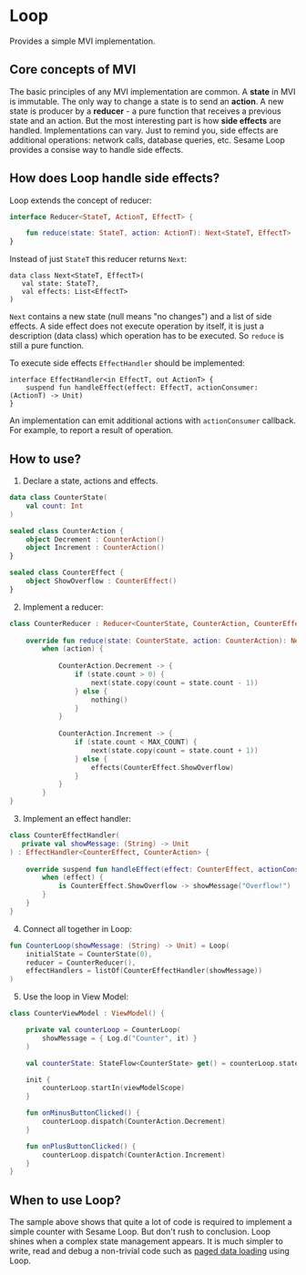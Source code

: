 # Loop

Provides a simple MVI implementation.

## Core concepts of MVI
The basic principles of any MVI implementation are common. A **state** in MVI is immutable. The only way to change a state is to send an **action**. A new state is producer by a **reducer** - a pure function that receives a previous state and an action.
But the most interesting part is how **side effects** are handled. Implementations can vary. Just to remind you, side effects are additional operations: network calls, database queries, etc. Sesame Loop provides a consise way to handle side effects.

## How does Loop handle side effects?
Loop extends the concept of reducer:

```kotlin
interface Reducer<StateT, ActionT, EffectT> {

    fun reduce(state: StateT, action: ActionT): Next<StateT, EffectT>
}
```

Instead of just `StateT` this reducer returns `Next`:
```
data class Next<StateT, EffectT>(
   val state: StateT?, 
   val effects: List<EffectT>
)
```

`Next` contains a new state (null means "no changes") and a list of side effects. A side effect does not execute operation by itself, it is just a description (data class) which operation has to be executed. So `reduce` is still a pure function.

To execute side effects `EffectHandler` should be implemented:

```
interface EffectHandler<in EffectT, out ActionT> {
    suspend fun handleEffect(effect: EffectT, actionConsumer: (ActionT) -> Unit)
}
```

An implementation can emit additional actions with `actionConsumer` callback. For example, to report a result of operation.

## How to use?

1. Declare a state, actions and effects.

```kotlin
data class CounterState(
    val count: Int
)

sealed class CounterAction {
    object Decrement : CounterAction()
    object Increment : CounterAction()
}

sealed class CounterEffect {
    object ShowOverflow : CounterEffect()
}
```

2. Implement a reducer:
```kotlin
class CounterReducer : Reducer<CounterState, CounterAction, CounterEffect> {
    
    override fun reduce(state: CounterState, action: CounterAction): Next<CounterState, CounterEffect> =
        when (action) {
        
            CounterAction.Decrement -> {
                if (state.count > 0) {
                    next(state.copy(count = state.count - 1))
                } else {
                    nothing()
                }
            }
            
            CounterAction.Increment -> {
                if (state.count < MAX_COUNT) {
                    next(state.copy(count = state.count + 1))
                } else {
                    effects(CounterEffect.ShowOverflow)
                }
            }
        }
}
```

3. Implement an effect handler:
```kotlin
class CounterEffectHandler(
   private val showMessage: (String) -> Unit
) : EffectHandler<CounterEffect, CounterAction> {
    
    override suspend fun handleEffect(effect: CounterEffect, actionConsumer: (CounterAction) -> Unit) {
        when (effect) {
            is CounterEffect.ShowOverflow -> showMessage("Overflow!")
        }
    }
}
```

4. Connect all together in Loop:
```kotlin
fun CounterLoop(showMessage: (String) -> Unit) = Loop(
    initialState = CounterState(0),
    reducer = CounterReducer(),
    effectHandlers = listOf(CounterEffectHandler(showMessage))
)
```

5. Use the loop in View Model:
```kotlin
class CounterViewModel : ViewModel() {

    private val counterLoop = CounterLoop(
        showMessage = { Log.d("Counter", it) }
    )

    val counterState: StateFlow<CounterState> get() = counterLoop.stateFlow

    init {
        counterLoop.startIn(viewModelScope)
    }

    fun onMinusButtonClicked() {
        counterLoop.dispatch(CounterAction.Decrement)
    }

    fun onPlusButtonClicked() {
        counterLoop.dispatch(CounterAction.Increment)
    }
}
```

## When to use Loop?
The sample above shows that quite a lot of code is required to implement a simple counter with Sesame Loop. But don't rush to conclusion. Loop shines when a complex state management appears. It is much simpler to write, read and debug a non-trivial code such as [paged data loading](https://github.com/aartikov/Sesame/blob/readme/loading/src/main/kotlin/me/aartikov/sesame/loading/paged/internal/PagedLoadingLoop.kt) using Loop.